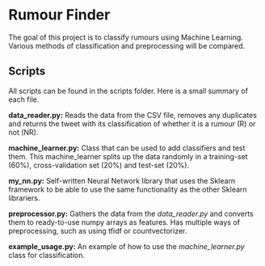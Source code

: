 # Rumour Finder
The goal of this project is to classify rumours using Machine Learning. Various methods of classification and preprocessing will be compared.

## Scripts

All scripts can be found in the scripts folder. Here is a small summary of each file.

**data_reader.py:** Reads the data from the CSV file, removes any duplicates and returns the tweet with its classification of whether it is a rumour (R) or not (NR). 

**machine_learner.py:** Class that can be used to add classifiers and test them. This machine_learner splits up the data randomly in a training-set (60%), cross-validation set (20%) and test-set (20%).

**my_nn.py:** Self-written Neural Network library that uses the Sklearn framework to be able to use the same functionality as the other Sklearn librariers.

**preprocessor.py:** Gathers the data from the *data_reader.py* and converts them to ready-to-use numpy arrays as features. Has multiple ways of preprocessing, such as using tfidf or countvectorizer.

**example_usage.py:** An example of how to use the *machine_learner.py* class for classification. 